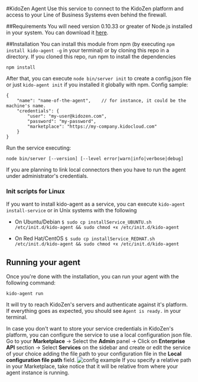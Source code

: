 #KidoZen Agent
Use this service to connect to the KidoZen platform and access to your Line of Business Systems even behind the firewall.

##Requirements
You will need version 0.10.33 or greater of Node.js installed in your system. You can download it [here](http://nodejs.org/download/).

##Installation
You can install this module from npm (by executing `npm install kido-agent -g` in your terminal) or by cloning this repo in a directory. If you cloned this repo, run npm to install the dependencies

```
npm install
```

After that, you can execute `node bin/server init` to create a config.json file or just `kido-agent init` if you installed it globally with npm. Config sample:

```
{
    "name": "name-of-the-agent",	// for instance, it could be the machine's name.
    "credentials": {
        "user": "my-user@kidozen.com",
        "password": "my-password",
        "marketplace": "https://my-company.kidocloud.com"
    }
}
```

Run the service executing:

```
node bin/server [--version] [--level error|warn|info|verbose|debug]
```

If you are planning to link local connectors then you have to run the agent under administrator's credentials.

### Init scripts for Linux

If you want to install kido-agent as a service, you can execute `kido-agent install-service` or in Unix systems with the following

* On Ubuntu/Debian
	`$ sudo cp installService_UBUNTU.sh /etc/init.d/kido-agent && sudo chmod +x /etc/init.d/kido-agent`

* On Red Hat/CentOS
	`$ sudo cp installService_REDHAT.sh /etc/init.d/kido-agent && sudo chmod +x /etc/init.d/kido-agent`


## Running your agent

Once you're done with the installation, you can run your agent with the following command:

```
kido-agent run
```

It will try to reach KidoZen's servers and authenticate against it's platform. If everything goes as expected, you should see `Agent is ready.` in your terminal.

In case you don't want to store your service credentials in KidoZen's platform, you can configure the service to use a local configuration json file. Go to your **Marketplace** -> Select the **Admin** panel -> Click on **Enterprise API** section -> Select **Services** on the sidebar and create or edit the service of your choice adding the file path to your configuration file in the **Local configuration file path** field. 
![config example](http://i.imgur.com/NJZL8q2.png)
If you specify a relative path in your Marketplace, take notice that it will be relative from where your agent instance is running.